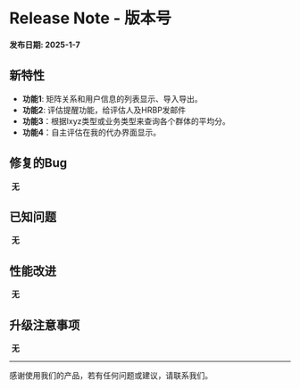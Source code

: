 # Release Note - 版本号

**发布日期: 2025-1-7**

## 新特性

- **功能1**: 矩阵关系和用户信息的列表显示、导入导出。
- **功能2**: 评估提醒功能，给评估人及HRBP发邮件
- **功能3**：根据lxyz类型或业务类型来查询各个群体的平均分。
- **功能4**：自主评估在我的代办界面显示。
## 修复的Bug

​	**无**

## 已知问题

​    **无**

## 性能改进

​	**无**

## 升级注意事项

​	**无**

---

感谢使用我们的产品，若有任何问题或建议，请联系我们。